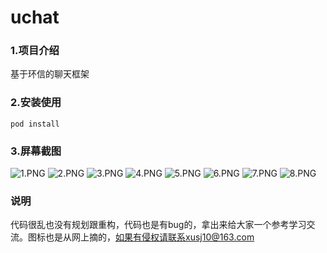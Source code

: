 uchat
=======
### 1.项目介绍 <br/>
基于环信的聊天框架 <br/>
### 2.安装使用 <br/>
`pod install` <br/>
### 3.屏幕截图 <br/>

![1.PNG](http://upload-images.jianshu.io/upload_images/743632-ce8899a15dbae51f.PNG?imageMogr2/auto-orient/strip%7CimageView2/2/w/1240)
![2.PNG](http://upload-images.jianshu.io/upload_images/743632-058b83aafca7532f.PNG?imageMogr2/auto-orient/strip%7CimageView2/2/w/1240)
![3.PNG](http://upload-images.jianshu.io/upload_images/743632-e8f011111e64657b.PNG?imageMogr2/auto-orient/strip%7CimageView2/2/w/1240)
![4.PNG](http://upload-images.jianshu.io/upload_images/743632-cdff3fab088e0229.PNG?imageMogr2/auto-orient/strip%7CimageView2/2/w/1240)
![5.PNG](http://upload-images.jianshu.io/upload_images/743632-3aa61ea77560fc18.PNG?imageMogr2/auto-orient/strip%7CimageView2/2/w/1240)
![6.PNG](http://upload-images.jianshu.io/upload_images/743632-ffe92914816e8e8c.PNG?imageMogr2/auto-orient/strip%7CimageView2/2/w/1240)
![7.PNG](http://upload-images.jianshu.io/upload_images/743632-293759188532f7a9.PNG?imageMogr2/auto-orient/strip%7CimageView2/2/w/1240)
![8.PNG](http://upload-images.jianshu.io/upload_images/743632-2c42b7ad7c7f0ee1.PNG?imageMogr2/auto-orient/strip%7CimageView2/2/w/1240)

### 说明
代码很乱也没有规划跟重构，代码也是有bug的，拿出来给大家一个参考学习交流。图标也是从网上摘的，如果有侵权请联系xusj10@163.com

